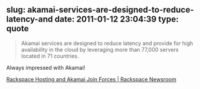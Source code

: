 slug: akamai-services-are-designed-to-reduce-latency-and
date: 2011-01-12 23:04:39
type: quote
---

> Akamai services are designed to reduce latency and provide for high availability in the cloud by leveraging more than 77,000 servers located in 71 countries.

Always impressed with Akamai!

 [Rackspace Hosting and Akamai Join Forces | Rackspace Newsroom](http://www.rackspace.com/information/newsroom/pressreleases/rackspace-hosting-and-akamai-join-forces-to-give-customers-faster-online-computing-backed-by-fanatical-support%c2%ae/)
